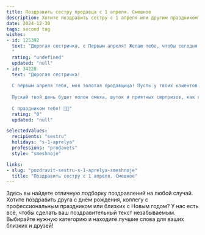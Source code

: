 ```yaml
---
title: Поздравить сестру продавца с 1 апреля. Смешное
description: Хотите поздравить сестру с 1 апреля или другим праздником? Наш ИИ создаст незабываемое поздравление, а вы обязательно выделитесь среди других.  
date: 2024-12-30
tags: second tag
wishes:
- id: 125392
  text: "Дорогая сестричка, с Первым апреля! Желаю тебе, чтобы сегодня все твои продажи были такими же головокружительными, как твои планы на отпуск, а клиенты – такими же добрыми и щедрыми, как сказочные единороги (только без рогов, а то вдруг зацепятся за полки!).  Пусть этот день будет полон смеха, неожиданных сюрпризов и  только приятных «шуток» от покупателей!  Короче, будь звездой продаж и не дай никому тебя обмануть, кроме, пожалуй, меня сегодня – я же всё равно тебя люблю! ;)
  "
  rating: "undefined"
  updated: "null"
- id: 34228
  text: "Дорогая сестричка!
  
  С первым апреля тебя, моя золотая продавщица! Пусть у твоих клиентов будут только положительные эмоции, а цены в магазине всегда падают, как мячи с многоэтажки! Желаю, чтобы ты всегда умела находить общий язык с товаром, а скидки были такие же щедрые, как твой юмор!
  
  Пускай твой день будет полон смеха, шуток и приятных сюрпризов, как в магазине, где всегда есть распродажа хорошего настроения! И помни: как бы ни давили на тебя «покупатели», ты всегда оставайся главным продавцом своего счастья!
  
  С праздником тебя! 🎉😄"
  rating: "0"
  updated: "null"

selectedValues:
  recipients: "sestru"
  holidays: "s-1-aprelya"
  professions: "prodavets"
  style: "smeshnoje"

links:
- slug: "pozdravit-sestru-s-1-aprelya-smeshnoje"
  title: "Поздравить сестру с 1 апреля. Смешное"
---
```


Здесь вы найдете отличную подборку поздравлений на любой случай. 
Хотите поздравить друга с днём рождения, коллегу с профессиональным праздником или близких с Новым годом? У нас есть всё, чтобы сделать ваш поздравительный текст незабываемым. Выбирайте нужную категорию и находите лучшие слова для ваших близких и друзей!
